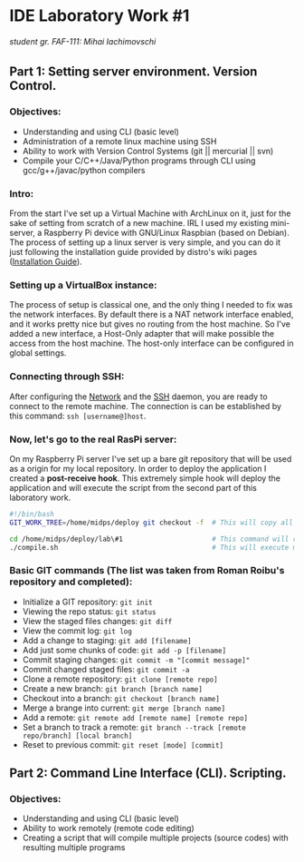 # IDE Laboratory Work #1
###### student gr. FAF-111: Mihai Iachimovschi

## Part 1: Setting server environment. Version Control.
### Objectives: 
  - Understanding and using CLI (basic level) 
  - Administration of a remote linux machine using SSH
  - Ability to work with Version Control Systems (git || mercurial || svn)
  - Compile your C/C++/Java/Python programs through CLI using gcc/g++/javac/python compilers

### Intro:
From the start I've set up a Virtual Machine with ArchLinux on it, just for the sake of setting from scratch of a new machine.
IRL I used my existing mini-server, a Raspberry Pi device with GNU/Linux Raspbian (based on Debian).
The process of setting up a linux server is very simple, and you can do it just following the installation guide provided by distro's wiki pages ([Installation Guide](https://wiki.archlinux.org/index.php/Installation_Guide)).

### Setting up a VirtualBox instance:
The process of setup is classical one, and the only thing I needed to fix was the network interfaces.
By default there is a NAT network interface enabled, and it works pretty nice but gives no routing from the host machine.
So I've added a new interface, a Host-Only adapter that will make possible the access from the host machine.
The host-only interface can be configured in global settings.

### Connecting through SSH:
After configuring the [Network](https://wiki.archlinux.org/index.php/Network) and the [SSH](https://wiki.archlinux.org/index.php/Secure_Shell) daemon, you are ready to connect to the remote machine.
The connection is can be established by this command: `ssh [username@]host`.

### Now, let's go to the real RasPi server:
On my Raspberry Pi server I've set up a bare git repository that will be used as a origin for my local repository.
In order to deploy the application I created a **post-receive hook**.
This extremely simple hook will deploy the application and will execute the script from the second part of this laboratory work.
```bash
#!/bin/bash
GIT_WORK_TREE=/home/midps/deploy git checkout -f  # This will copy all working files to the deploy directory

cd /home/midps/deploy/lab\#1                      # This command will change the working directory
./compile.sh                                      # This will execute my script
```

### Basic GIT commands (The list was taken from Roman Roibu's repository and completed):
- Initialize a GIT repository:    `git init`
- Viewing the repo status:        `git status`
- View the staged files changes:  `git diff`
- View the commit log:            `git log`
- Add a change to staging:        `git add [filename]`
- Add just some chunks of code:   `git add -p [filename]`
- Commit staging changes:         `git commit -m "[commit message]"`
- Commit changed staged files:    `git commit -a`
- Clone a remote repository:      `git clone [remote repo]`
- Create a new branch:            `git branch [branch name]`
- Checkout into a branch:         `git checkout [branch name]`
- Merge a brange into current:    `git merge [branch name]`
- Add a remote:                   `git remote add [remote name] [remote repo]`
- Set a branch to track a remote: `git branch --track [remote repo/branch] [local branch]`
- Reset to previous commit:       `git reset [mode] [commit]`

## Part 2: Command Line Interface (CLI). Scripting.
### Objectives: 
  - Understanding and using CLI (basic level)
  - Ability to work remotely (remote code editing)
  - Creating a script that will compile multiple projects (source codes) with resulting multiple programs
